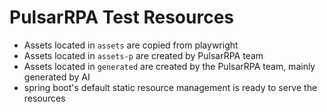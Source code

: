 # PulsarRPA Test Resources

- Assets located in `assets` are copied from playwright
- Assets located in `assets-p` are created by PulsarRPA team
- Assets located in `generated` are created by the PulsarRPA team, mainly generated by AI
- spring boot's default static resource management is ready to serve the resources
